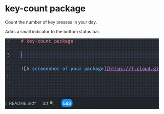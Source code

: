# key-count package

Count the number of key presses in your day.

Adds a small indicator to the bottom status bar.

![A screenshot of your package](https://github.com/JChanceHud/key-count/blob/master/screenie.gif)
